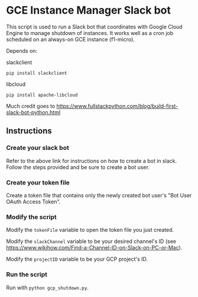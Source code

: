# GCE Instance Manager Slack bot

This script is used to run a Slack bot that coordinates with Google Cloud Engine to manage shutdown of instances. It works well as a cron job scheduled on an always-on GCE instance (f1-micro). 

Depends on: 

slackclient

`pip install slackclient`

libcloud

`pip install apache-libcloud`

Much credit goes to https://www.fullstackpython.com/blog/build-first-slack-bot-python.html 

## Instructions

### Create your slack bot

Refer to the above link for instructions on how to create a bot in slack. Follow the steps provided and be sure to create a bot user.

### Create your token file

Create a token file that contains only the newly created bot user's "Bot User OAuth Access Token".

### Modify the script

Modify the `tokenFile` variable to open the token file you just created.

Modify the `slackChannel` variable to be your desired channel's ID (see https://www.wikihow.com/Find-a-Channel-ID-on-Slack-on-PC-or-Mac).

Modify the `projectID` variable to be your GCP project's ID.

### Run the script

Run with `python gcp_shutdown.py`.
